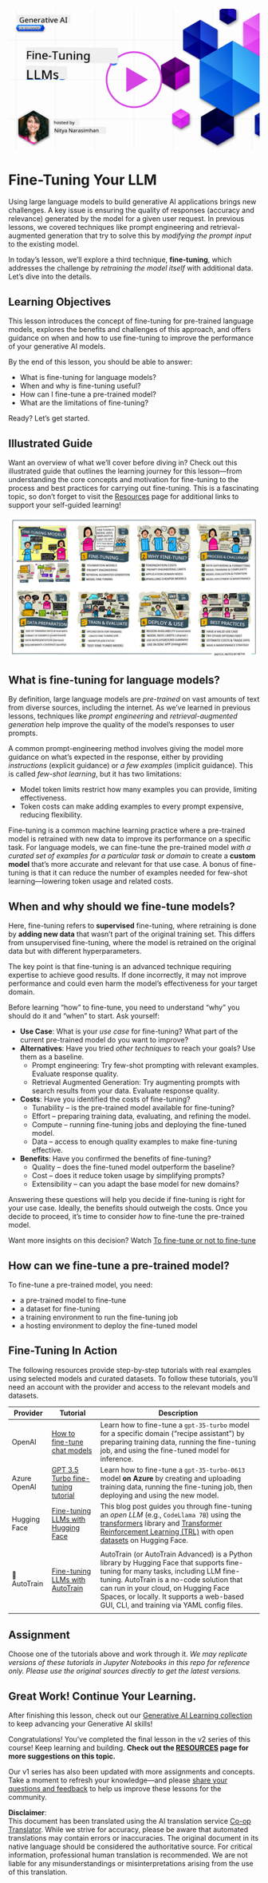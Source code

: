 <!--
CO_OP_TRANSLATOR_METADATA:
{
  "original_hash": "68664f7e754a892ae1d8d5e2b7bd2081",
  "translation_date": "2025-07-09T17:33:54+00:00",
  "source_file": "18-fine-tuning/README.md",
  "language_code": "en"
}
-->
[![Open Source Models](../../../translated_images/18-lesson-banner.f30176815b1a5074fce9cceba317720586caa99e24001231a92fd04eeb54a121.en.png)](https://aka.ms/gen-ai-lesson18-gh?WT.mc_id=academic-105485-koreyst)

# Fine-Tuning Your LLM

Using large language models to build generative AI applications brings new challenges. A key issue is ensuring the quality of responses (accuracy and relevance) generated by the model for a given user request. In previous lessons, we covered techniques like prompt engineering and retrieval-augmented generation that try to solve this by _modifying the prompt input_ to the existing model.

In today’s lesson, we’ll explore a third technique, **fine-tuning**, which addresses the challenge by _retraining the model itself_ with additional data. Let’s dive into the details.

## Learning Objectives

This lesson introduces the concept of fine-tuning for pre-trained language models, explores the benefits and challenges of this approach, and offers guidance on when and how to use fine-tuning to improve the performance of your generative AI models.

By the end of this lesson, you should be able to answer:

- What is fine-tuning for language models?
- When and why is fine-tuning useful?
- How can I fine-tune a pre-trained model?
- What are the limitations of fine-tuning?

Ready? Let’s get started.

## Illustrated Guide

Want an overview of what we’ll cover before diving in? Check out this illustrated guide that outlines the learning journey for this lesson—from understanding the core concepts and motivation for fine-tuning to the process and best practices for carrying out fine-tuning. This is a fascinating topic, so don’t forget to visit the [Resources](./RESOURCES.md?WT.mc_id=academic-105485-koreyst) page for additional links to support your self-guided learning!

![Illustrated Guide to Fine Tuning Language Models](../../../translated_images/18-fine-tuning-sketchnote.11b21f9ec8a703467a120cb79a28b5ac1effc8d8d9d5b31bbbac6b8640432e14.en.png)

## What is fine-tuning for language models?

By definition, large language models are _pre-trained_ on vast amounts of text from diverse sources, including the internet. As we’ve learned in previous lessons, techniques like _prompt engineering_ and _retrieval-augmented generation_ help improve the quality of the model’s responses to user prompts.

A common prompt-engineering method involves giving the model more guidance on what’s expected in the response, either by providing _instructions_ (explicit guidance) or _a few examples_ (implicit guidance). This is called _few-shot learning_, but it has two limitations:

- Model token limits restrict how many examples you can provide, limiting effectiveness.
- Token costs can make adding examples to every prompt expensive, reducing flexibility.

Fine-tuning is a common machine learning practice where a pre-trained model is retrained with new data to improve its performance on a specific task. For language models, we can fine-tune the pre-trained model _with a curated set of examples for a particular task or domain_ to create a **custom model** that’s more accurate and relevant for that use case. A bonus of fine-tuning is that it can reduce the number of examples needed for few-shot learning—lowering token usage and related costs.

## When and why should we fine-tune models?

Here, fine-tuning refers to **supervised** fine-tuning, where retraining is done by **adding new data** that wasn’t part of the original training set. This differs from unsupervised fine-tuning, where the model is retrained on the original data but with different hyperparameters.

The key point is that fine-tuning is an advanced technique requiring expertise to achieve good results. If done incorrectly, it may not improve performance and could even harm the model’s effectiveness for your target domain.

Before learning “how” to fine-tune, you need to understand “why” you should do it and “when” to start. Ask yourself:

- **Use Case**: What is your _use case_ for fine-tuning? What part of the current pre-trained model do you want to improve?
- **Alternatives**: Have you tried _other techniques_ to reach your goals? Use them as a baseline.
  - Prompt engineering: Try few-shot prompting with relevant examples. Evaluate response quality.
  - Retrieval Augmented Generation: Try augmenting prompts with search results from your data. Evaluate response quality.
- **Costs**: Have you identified the costs of fine-tuning?
  - Tunability – is the pre-trained model available for fine-tuning?
  - Effort – preparing training data, evaluating, and refining the model.
  - Compute – running fine-tuning jobs and deploying the fine-tuned model.
  - Data – access to enough quality examples to make fine-tuning effective.
- **Benefits**: Have you confirmed the benefits of fine-tuning?
  - Quality – does the fine-tuned model outperform the baseline?
  - Cost – does it reduce token usage by simplifying prompts?
  - Extensibility – can you adapt the base model for new domains?

Answering these questions will help you decide if fine-tuning is right for your use case. Ideally, the benefits should outweigh the costs. Once you decide to proceed, it’s time to consider _how_ to fine-tune the pre-trained model.

Want more insights on this decision? Watch [To fine-tune or not to fine-tune](https://www.youtube.com/watch?v=0Jo-z-MFxJs)

## How can we fine-tune a pre-trained model?

To fine-tune a pre-trained model, you need:

- a pre-trained model to fine-tune
- a dataset for fine-tuning
- a training environment to run the fine-tuning job
- a hosting environment to deploy the fine-tuned model

## Fine-Tuning In Action

The following resources provide step-by-step tutorials with real examples using selected models and curated datasets. To follow these tutorials, you’ll need an account with the provider and access to the relevant models and datasets.

| Provider     | Tutorial                                                                                                                                                                       | Description                                                                                                                                                                                                                                                                                                                                                                                                                        |
| ------------ | ------------------------------------------------------------------------------------------------------------------------------------------------------------------------------ | ---------------------------------------------------------------------------------------------------------------------------------------------------------------------------------------------------------------------------------------------------------------------------------------------------------------------------------------------------------------------------------------------------------------------------------- |
| OpenAI       | [How to fine-tune chat models](https://github.com/openai/openai-cookbook/blob/main/examples/How_to_finetune_chat_models.ipynb?WT.mc_id=academic-105485-koreyst)                | Learn how to fine-tune a `gpt-35-turbo` model for a specific domain (“recipe assistant”) by preparing training data, running the fine-tuning job, and using the fine-tuned model for inference.                                                                                                                                                                                                                                      |
| Azure OpenAI | [GPT 3.5 Turbo fine-tuning tutorial](https://learn.microsoft.com/azure/ai-services/openai/tutorials/fine-tune?tabs=python-new%2Ccommand-line?WT.mc_id=academic-105485-koreyst) | Learn how to fine-tune a `gpt-35-turbo-0613` model **on Azure** by creating and uploading training data, running the fine-tuning job, then deploying and using the new model.                                                                                                                                                                                                                                                      |
| Hugging Face | [Fine-tuning LLMs with Hugging Face](https://www.philschmid.de/fine-tune-llms-in-2024-with-trl?WT.mc_id=academic-105485-koreyst)                                               | This blog post guides you through fine-tuning an _open LLM_ (e.g., `CodeLlama 7B`) using the [transformers](https://huggingface.co/docs/transformers/index?WT.mc_id=academic-105485-koreyst) library and [Transformer Reinforcement Learning (TRL)](https://huggingface.co/docs/trl/index?WT.mc_id=academic-105485-koreyst) with open [datasets](https://huggingface.co/docs/datasets/index?WT.mc_id=academic-105485-koreyst) on Hugging Face. |
|              |                                                                                                                                                                                |                                                                                                                                                                                                                                                                                                                                                                                                                                    |
| 🤗 AutoTrain | [Fine-tuning LLMs with AutoTrain](https://github.com/huggingface/autotrain-advanced/?WT.mc_id=academic-105485-koreyst)                                                         | AutoTrain (or AutoTrain Advanced) is a Python library by Hugging Face that supports fine-tuning for many tasks, including LLM fine-tuning. AutoTrain is a no-code solution that can run in your cloud, on Hugging Face Spaces, or locally. It supports a web-based GUI, CLI, and training via YAML config files.                                                                                                                        |
|              |                                                                                                                                                                                |                                                                                                                                                                                                                                                                                                                                                                                                                                    |

## Assignment

Choose one of the tutorials above and work through it. _We may replicate versions of these tutorials in Jupyter Notebooks in this repo for reference only. Please use the original sources directly to get the latest versions._

## Great Work! Continue Your Learning.

After finishing this lesson, check out our [Generative AI Learning collection](https://aka.ms/genai-collection?WT.mc_id=academic-105485-koreyst) to keep advancing your Generative AI skills!

Congratulations! You’ve completed the final lesson in the v2 series of this course! Keep learning and building. **Check out the [RESOURCES](RESOURCES.md?WT.mc_id=academic-105485-koreyst) page for more suggestions on this topic.**

Our v1 series has also been updated with more assignments and concepts. Take a moment to refresh your knowledge—and please [share your questions and feedback](https://github.com/microsoft/generative-ai-for-beginners/issues?WT.mc_id=academic-105485-koreyst) to help us improve these lessons for the community.

**Disclaimer**:  
This document has been translated using the AI translation service [Co-op Translator](https://github.com/Azure/co-op-translator). While we strive for accuracy, please be aware that automated translations may contain errors or inaccuracies. The original document in its native language should be considered the authoritative source. For critical information, professional human translation is recommended. We are not liable for any misunderstandings or misinterpretations arising from the use of this translation.